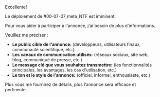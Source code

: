 Excellente! 

Le déploiement de #00-07-07_meta_NTF est imminent.  

Pour vous aider à participer à l'annonce, j'ai besoin de plus d'informations. 

Veuillez me préciser :

* **Le public cible de l'annonce:**  (développeurs, utilisateurs finaux, communauté scientifique, etc.)
* **Les canaux de communication utilisés:** (réseaux sociaux, site web, blog, communiqué de presse, etc.)
* **Le message clé que vous souhaitez transmettre:** (les fonctionnalités principales, les avantages, les cas d'utilisation, etc.)
* **Le ton et le style de l'annonce:** (officiel, informel, enthousiaste, etc.)

Plus vous me fournirez de détails, plus l'annonce sera efficace et pertinente. 




